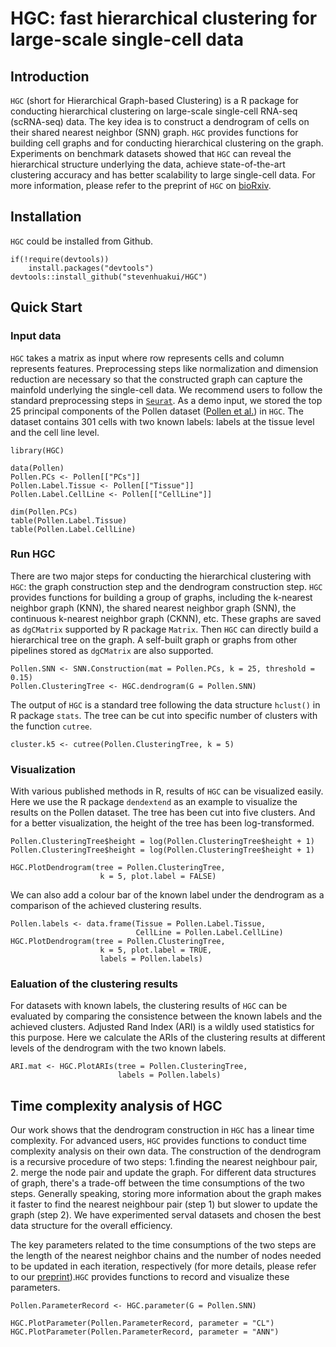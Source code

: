 # HGC: fast hierarchical clustering for large-scale single-cell data
## Introduction

`HGC` (short for Hierarchical Graph-based Clustering) is a R package for 
conducting  hierarchical clustering on large-scale single-cell RNA-seq 
(scRNA-seq) data. The key idea is to construct a dendrogram of cells on 
their shared nearest neighbor (SNN) graph. `HGC` provides functions for 
building cell graphs and for conducting hierarchical clustering on the graph. 
Experiments on benchmark datasets showed that `HGC` can reveal the 
hierarchical structure underlying the data, achieve state-of-the-art 
clustering accuracy and has better scalability to large single-cell data. 
For more information, please refer to the preprint of `HGC` on 
[bioRxiv](https://doi.org/10.1101/2021.02.07.430106).

## Installation

`HGC` could be installed from Github.

```{r Github install, eval = FALSE}
if(!require(devtools))
    install.packages("devtools")
devtools::install_github("stevenhuakui/HGC")
```

## Quick Start

### Input data
`HGC` takes a matrix as input where  row represents cells and column 
represents features. Preprocessing steps like normalization and dimension 
reduction are necessary so that the constructed graph can capture the 
mainfold underlying the single-cell data. We recommend users to follow 
the standard preprocessing steps in 
[`Seurat`](https://satijalab.org/seurat/articles/get_started.html). 
As a demo input, we stored the top 25 principal components of the 
Pollen dataset ([Pollen et al.](https://www.nature.com/articles/nbt.2967)) 
in `HGC`. The dataset contains 301 cells with two known labels: labels at 
the tissue level and the cell line level.

```{r, message=FALSE, warning=FALSE}
library(HGC)

data(Pollen)
Pollen.PCs <- Pollen[["PCs"]]
Pollen.Label.Tissue <- Pollen[["Tissue"]]
Pollen.Label.CellLine <- Pollen[["CellLine"]]

dim(Pollen.PCs)
table(Pollen.Label.Tissue)
table(Pollen.Label.CellLine)
```

### Run HGC

There are two major steps for conducting the hierarchical clustering 
with `HGC`: the graph construction step and the dendrogram construction 
step. `HGC` provides functions for
building a group of graphs, including the k-nearest neighbor graph (KNN), 
the shared nearest neighbor graph (SNN), the continuous k-nearest neighbor 
graph (CKNN), etc. These graphs are saved as `dgCMatrix` supported by 
R package `Matrix`. Then `HGC` can directly build a hierarchical tree 
on the graph. A self-built graph or graphs from other pipelines stored 
as `dgCMatrix` are also supported.

```{r}
Pollen.SNN <- SNN.Construction(mat = Pollen.PCs, k = 25, threshold = 0.15)
Pollen.ClusteringTree <- HGC.dendrogram(G = Pollen.SNN)
```

The output of `HGC` is a standard tree following the data structure `hclust()` 
in R package `stats`. The tree can be cut into specific number of clusters 
with the function `cutree`.  

```{r}
cluster.k5 <- cutree(Pollen.ClusteringTree, k = 5)
```

### Visualization

With various published methods in R, results of `HGC` can be visualized easily. 
Here we use the R package `dendextend` as an example to visualize the results 
on the Pollen dataset. The tree has been cut into five clusters. And for a 
better visualization, the height of the tree has been log-transformed.

```{r, fig.height = 4.5}
Pollen.ClusteringTree$height = log(Pollen.ClusteringTree$height + 1)
Pollen.ClusteringTree$height = log(Pollen.ClusteringTree$height + 1)

HGC.PlotDendrogram(tree = Pollen.ClusteringTree,
                    k = 5, plot.label = FALSE)
```
We can also add a colour bar of the known label under the dendrogram as a 
comparison of the achieved clustering results.

```{r, fig.height = 4.5}
Pollen.labels <- data.frame(Tissue = Pollen.Label.Tissue,
                            CellLine = Pollen.Label.CellLine)
HGC.PlotDendrogram(tree = Pollen.ClusteringTree,
                    k = 5, plot.label = TRUE, 
                    labels = Pollen.labels)
```

### Ealuation of the clustering results

For datasets with known labels, the clustering results of `HGC` can be 
evaluated by comparing the consistence between the known labels and the 
achieved clusters. Adjusted Rand Index (ARI) is a wildly used statistics 
for this purpose. Here we calculate the ARIs of the clustering results at 
different levels of the dendrogram with the two known labels. 

```{r}
ARI.mat <- HGC.PlotARIs(tree = Pollen.ClusteringTree,
                        labels = Pollen.labels)
```

## Time complexity analysis of HGC

Our work shows that the dendrogram construction in `HGC` has a linear time 
complexity. For advanced users, `HGC` provides functions to conduct time 
complexity analysis on their own data. The construction of the dendrogram 
is a recursive procedure of two steps: 1.finding the nearest neighbour pair, 
2. merge the node pair and update the graph. For different data structures of 
graph, there's a trade-off between the time consumptions of the two steps. 
Generally speaking, storing more information about the graph makes it faster 
to find the nearest neighbour pair (step 1) but slower to update the graph 
(step 2). We have experimented serval datasets and chosen the best data 
structure for the overall efficiency. 

The key parameters related to the time consumptions of the two steps are the 
length of the nearest neighbor chains and the number of nodes needed to be 
updated in each iteration, respectively (for more details, please refer to 
our [preprint](https://doi.org/10.1101/2021.02.07.430106)).`HGC` provides 
functions to record and visualize these parameters.

```{r}
Pollen.ParameterRecord <- HGC.parameter(G = Pollen.SNN)

HGC.PlotParameter(Pollen.ParameterRecord, parameter = "CL")
HGC.PlotParameter(Pollen.ParameterRecord, parameter = "ANN")
```
